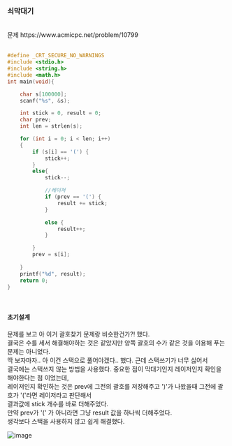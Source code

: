 ### 쇠막대기

<br>
문제 https://www.acmicpc.net/problem/10799
<br>
<br>

```C
#define _CRT_SECURE_NO_WARNINGS
#include <stdio.h>
#include <string.h> 
#include <math.h> 
int main(void){

    char s[100000];
    scanf("%s", &s);

    int stick = 0, result = 0;
    char prev;
    int len = strlen(s);

    for (int i = 0; i < len; i++)
    {
        if (s[i] == '(') {
            stick++;
        }
        else{
            stick--;

            //레이저
            if (prev == '(') {
                result += stick;
            }

            else {
                result++;
            }

        }
        prev = s[i];
        
    }
    printf("%d", result);
    return 0;
}
```

<br>

#### 초기설계
문제를 보고 아 이거 괄호찾기 문제랑 비슷한건가?! 했다.<br>
결국은 수를 세서 해결해야하는 것은 같았지만 양쪽 괄호의 수가 같은 것을 이용해 푸는 문제는 아니었다.<br>
딱 보자마자.. 아 이건 스택으로 풀어야겠다.. 했다. 근데 스택쓰기가 너무 싫어서<br>
결국에는 스택쓰지 않는 방법을 사용했다. 중요한 점이 막대기인지 레이저인지 확인을 해야한다는 점 이었는데,<br>
레이저인지 확인하는 것은 prev에 그전의 괄호를 저장해주고 ')'가 나왔을때 그전에 괄호가 '('라면 레이저라고 판단해서<br>
결과값에 stick 개수를 바로 더해주었다.<br>
만약 prev가 '(' 가 아니라면 그냥 result 값을 하나씩 더해주었다.<br>
생각보다 스택을 사용하지 않고 쉽게 해결했다.<br>

![image](https://user-images.githubusercontent.com/84511374/140759423-9d35a2a1-1c58-4cf1-bc2c-2d0dce11476e.png)



